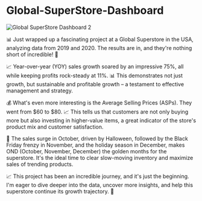 # Global-SuperStore-Dashboard
![Global SuperStore Dashboard 2](https://github.com/RaviR53/Global-SuperStore-Dashboard/assets/54620891/27060c7f-20f8-43b6-8c27-ef47d4e5684b)

📊 Just wrapped up a fascinating project at a Global Superstore in the USA, analyzing data from 2019 and 2020. The results are in, and they're nothing short of incredible! 🚀

📈 Year-over-year (YOY) sales growth soared by an impressive 75%, all while keeping profits rock-steady at 11%. 📊 This demonstrates not just growth, but sustainable and profitable growth – a testament to effective management and strategy.

💰 What's even more interesting is the Average Selling Prices (ASPs). They went from $60 to $80. 📈 This tells us that customers are not only buying more but also investing in higher-value items, a great indicator of the store's product mix and customer satisfaction.

🎃 The sales surge in October, driven by Halloween, followed by the Black Friday frenzy in November, and the holiday season in December, makes OND (October, November, December) the golden months for the superstore. It's the ideal time to clear slow-moving inventory and maximize sales of trending products.

📈 This project has been an incredible journey, and it's just the beginning. I'm eager to dive deeper into the data, uncover more insights, and help this superstore continue its growth trajectory. 🚀
